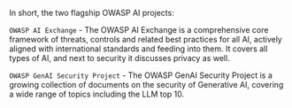 
In short, the two flagship OWASP AI projects:

`OWASP AI Exchange` - The OWASP AI Exchange is a comprehensive core framework of threats, controls and related best practices for all AI, actively aligned with international standards and feeding into them. It covers all types of AI, and next to security it discusses privacy as well.

`OWASP GenAI Security Project` - The OWASP GenAI Security Project is a growing collection of documents on the security of Generative AI, covering a wide range of topics including the LLM top 10.

